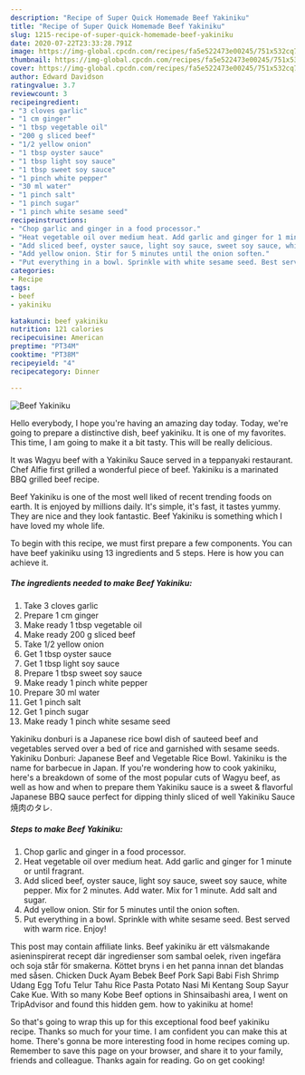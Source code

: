 ```yaml
---
description: "Recipe of Super Quick Homemade Beef Yakiniku"
title: "Recipe of Super Quick Homemade Beef Yakiniku"
slug: 1215-recipe-of-super-quick-homemade-beef-yakiniku
date: 2020-07-22T23:33:28.791Z
image: https://img-global.cpcdn.com/recipes/fa5e522473e00245/751x532cq70/beef-yakiniku-recipe-main-photo.jpg
thumbnail: https://img-global.cpcdn.com/recipes/fa5e522473e00245/751x532cq70/beef-yakiniku-recipe-main-photo.jpg
cover: https://img-global.cpcdn.com/recipes/fa5e522473e00245/751x532cq70/beef-yakiniku-recipe-main-photo.jpg
author: Edward Davidson
ratingvalue: 3.7
reviewcount: 3
recipeingredient:
- "3 cloves garlic"
- "1 cm ginger"
- "1 tbsp vegetable oil"
- "200 g sliced beef"
- "1/2 yellow onion"
- "1 tbsp oyster sauce"
- "1 tbsp light soy sauce"
- "1 tbsp sweet soy sauce"
- "1 pinch white pepper"
- "30 ml water"
- "1 pinch salt"
- "1 pinch sugar"
- "1 pinch white sesame seed"
recipeinstructions:
- "Chop garlic and ginger in a food processor."
- "Heat vegetable oil over medium heat. Add garlic and ginger for 1 minute or until fragrant."
- "Add sliced beef, oyster sauce, light soy sauce, sweet soy sauce, white pepper. Mix for 2 minutes. Add water. Mix for 1 minute. Add salt and sugar."
- "Add yellow onion. Stir for 5 minutes until the onion soften."
- "Put everything in a bowl. Sprinkle with white sesame seed. Best served with warm rice. Enjoy!"
categories:
- Recipe
tags:
- beef
- yakiniku

katakunci: beef yakiniku 
nutrition: 121 calories
recipecuisine: American
preptime: "PT34M"
cooktime: "PT38M"
recipeyield: "4"
recipecategory: Dinner

---
```



![Beef Yakiniku](https://img-global.cpcdn.com/recipes/fa5e522473e00245/751x532cq70/beef-yakiniku-recipe-main-photo.jpg)

Hello everybody, I hope you're having an amazing day today. Today, we're going to prepare a distinctive dish, beef yakiniku. It is one of my favorites. This time, I am going to make it a bit tasty. This will be really delicious.

It was Wagyu beef with a Yakiniku Sauce served in a teppanyaki restaurant. Chef Alfie first grilled a wonderful piece of beef. Yakiniku is a marinated BBQ grilled beef recipe.

Beef Yakiniku is one of the most well liked of recent trending foods on earth. It is enjoyed by millions daily. It's simple, it's fast, it tastes yummy. They are nice and they look fantastic. Beef Yakiniku is something which I have loved my whole life.


To begin with this recipe, we must first prepare a few components. You can have beef yakiniku using 13 ingredients and 5 steps. Here is how you can achieve it.

<!--inarticleads1-->

##### The ingredients needed to make Beef Yakiniku:

1. Take 3 cloves garlic
1. Prepare 1 cm ginger
1. Make ready 1 tbsp vegetable oil
1. Make ready 200 g sliced beef
1. Take 1/2 yellow onion
1. Get 1 tbsp oyster sauce
1. Get 1 tbsp light soy sauce
1. Prepare 1 tbsp sweet soy sauce
1. Make ready 1 pinch white pepper
1. Prepare 30 ml water
1. Get 1 pinch salt
1. Get 1 pinch sugar
1. Make ready 1 pinch white sesame seed


Yakiniku donburi is a Japanese rice bowl dish of sauteed beef and vegetables served over a bed of rice and garnished with sesame seeds. Yakiniku Donburi: Japanese Beef and Vegetable Rice Bowl. Yakiniku is the name for barbecue in Japan. If you&#39;re wondering how to cook yakiniku, here&#39;s a breakdown of some of the most popular cuts of Wagyu beef, as well as how and when to prepare them Yakiniku sauce is a sweet &amp; flavorful Japanese BBQ sauce perfect for dipping thinly sliced of well Yakiniku Sauce 焼肉のタレ. 

<!--inarticleads2-->

##### Steps to make Beef Yakiniku:

1. Chop garlic and ginger in a food processor.
1. Heat vegetable oil over medium heat. Add garlic and ginger for 1 minute or until fragrant.
1. Add sliced beef, oyster sauce, light soy sauce, sweet soy sauce, white pepper. Mix for 2 minutes. Add water. Mix for 1 minute. Add salt and sugar.
1. Add yellow onion. Stir for 5 minutes until the onion soften.
1. Put everything in a bowl. Sprinkle with white sesame seed. Best served with warm rice. Enjoy!


This post may contain affiliate links. Beef yakiniku är ett välsmakande asieninspirerat recept där ingredienser som sambal oelek, riven ingefära och soja står för smakerna. Köttet bryns i en het panna innan det blandas med såsen. Chicken Duck Ayam Bebek Beef Pork Sapi Babi Fish Shrimp Udang Egg Tofu Telur Tahu Rice Pasta Potato Nasi Mi Kentang Soup Sayur Cake Kue. With so many Kobe Beef options in Shinsaibashi area, I went on TripAdvisor and found this hidden gem. how to yakiniku at home! 

So that's going to wrap this up for this exceptional food beef yakiniku recipe. Thanks so much for your time. I am confident you can make this at home. There's gonna be more interesting food in home recipes coming up. Remember to save this page on your browser, and share it to your family, friends and colleague. Thanks again for reading. Go on get cooking!
